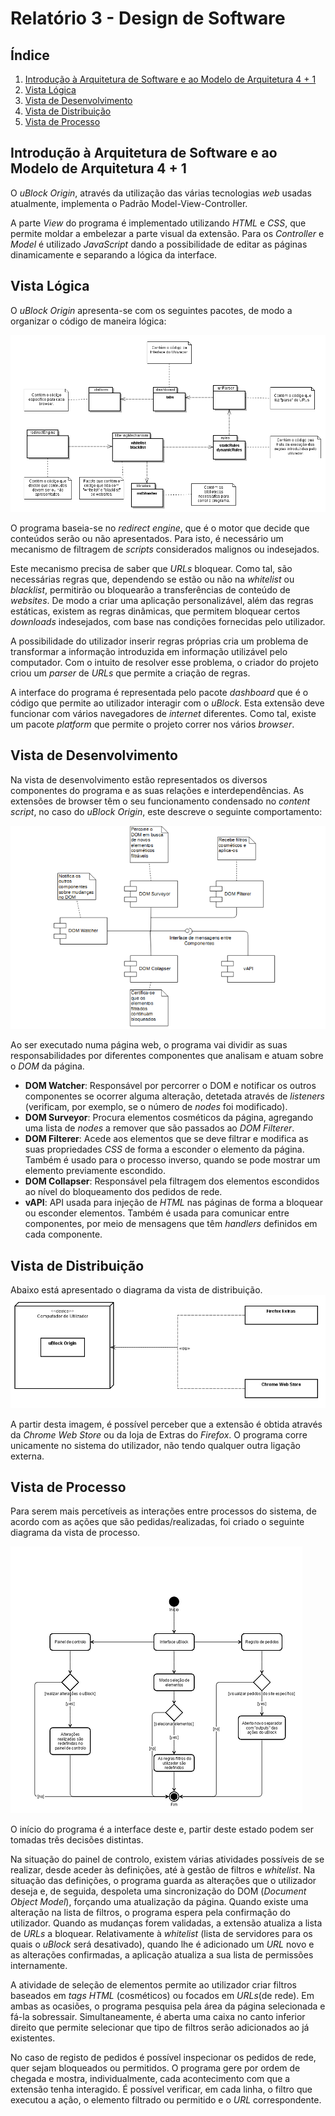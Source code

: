 # Relatório 3 - Design de Software

## Índice
1. [Introdução à Arquitetura de Software e ao Modelo de Arquitetura 4 + 1](#introducao)
1. [Vista Lógica](#logica)
1. [Vista de Desenvolvimento](#desenvolvimento)
1. [Vista de Distribuição](#deployment)
1. [Vista de Processo](#processo)

## Introdução à Arquitetura de Software e ao Modelo de Arquitetura 4 + 1

O *uBlock Origin*, através da utilização das várias tecnologias *web* usadas atualmente, implementa o Padrão Model-View-Controller.

A parte *View* do programa é implementado utilizando *HTML* e *CSS*, que permite moldar a embelezar a parte visual da extensão. Para os *Controller* e *Model* é utilizado *JavaScript* dando a possibilidade de editar as páginas dinamicamente e separando a lógica da interface.

## Vista Lógica

O *uBlock Origin* apresenta-se com os seguintes pacotes, de modo a organizar o código de maneira lógica:

![Diagrama da Vista Lógica](logical-view.png)

O programa baseia-se no *redirect engine*, que é o motor que decide que conteúdos serão ou não apresentados. Para isto, é necessário um mecanismo de filtragem de *scripts* considerados malignos ou indesejados.

Este mecanismo precisa de saber que *URLs* bloquear. Como tal, são necessárias regras que, dependendo se estão ou não na *whitelist* ou *blacklist*, permitirão ou bloquearão a transferências de conteúdo de *websites*. De modo a criar uma aplicação personalizável, além das regras estáticas, existem as regras dinâmicas, que permitem bloquear certos *downloads* indesejados, com base nas condições fornecidas pelo utilizador.

A possibilidade do utilizador inserir regras próprias cria um problema de transformar a informação introduzida em informação utilizável pelo computador. Com o intuito de resolver esse problema, o criador do projeto criou um *parser* de *URLs* que permite a criação de regras.

A interface do programa é representada pelo pacote *dashboard* que é o código que permite ao utilizador interagir com o *uBlock*. Esta extensão deve funcionar com vários navegadores de *internet* diferentes. Como tal, existe um pacote *platform* que permite o projeto correr nos vários *browser*.

## Vista de Desenvolvimento

Na vista de desenvolvimento estão representados os diversos componentes do programa e as suas relações e interdependências.
As extensões de browser têm o seu funcionamento condensado no *content script*, no caso do *uBlock Origin*, este descreve o seguinte comportamento:

![Diagrama da Vista de Desenvolvimento](development-view.png)

Ao ser executado numa página web, o programa vai dividir as suas responsabilidades por diferentes componentes que analisam e atuam sobre o *DOM* da página.
* **DOM Watcher**:
Responsável por percorrer o DOM e notificar os outros componentes se ocorrer alguma alteração, detetada através de *listeners* (verificam, por exemplo, se o número de *nodes* foi modificado).
* **DOM Surveyor**:
Procura elementos cosméticos da página, agregando uma lista de *nodes* a remover que são passados ao *DOM Filterer*.
* **DOM Filterer**:
Acede aos elementos que se deve filtrar e modifica as suas propriedades *CSS* de forma a esconder o elemento da página.
Também é usado para o processo inverso, quando se pode mostrar um elemento previamente escondido.
* **DOM Collapser**: Responsável pela filtragem dos elementos escondidos ao nível do bloqueamento dos pedidos de rede.
* **vAPI**: API usada para injeção de *HTML* nas páginas de forma a bloquear ou esconder elementos. Também é usada para comunicar entre componentes, por meio de mensagens que têm *handlers* definidos em cada componente.


## Vista de Distribuição

Abaixo está apresentado o diagrama da vista de distribuição.
![Diagrama da Vista de Distribuição](deployment.png)

A partir desta imagem, é possível perceber que a extensão é obtida através da *Chrome Web Store* ou da loja de Extras do *Firefox*. O programa corre unicamente no sistema do utilizador, não tendo qualquer outra ligação externa.


## Vista de Processo
Para serem mais percetíveis as interações entre processos do sistema, de acordo com as ações que são pedidas/realizadas, foi criado o seguinte diagrama da vista de processo.

![Diagrama da Vista de Processo](process-view.png)

O início do programa é a interface deste e, partir deste estado podem ser tomadas três decisões distintas.

Na situação do painel de controlo, existem várias atividades possíveis de se realizar, desde aceder às definições, até à gestão de filtros e *whitelist*.
Na situação das definições, o programa guarda as alterações que o utilizador deseja e, de seguida, despoleta uma sincronização do DOM (*Document Object Model*), forçando uma atualização da página.
Quando existe uma alteração na lista de filtros, o programa espera pela confirmação do utilizador. Quando as mudanças forem validadas, a extensão atualiza a lista de *URLs* a bloquear.
Relativamente à *whitelist* (lista de servidores para os quais o *uBlock* será desativado), quando lhe é adicionado um *URL* novo e as alterações confirmadas, a aplicação atualiza a sua lista de permissões internamente.  

A atividade de seleção de elementos permite ao utilizador criar filtros baseados em *tags HTML* (cosméticos) ou focados em *URLs*(de rede).
Em ambas as ocasiões, o programa pesquisa pela área da página selecionada e fá-la sobressair. Simultaneamente, é aberta uma caixa no canto inferior direito que permite selecionar que tipo de filtros serão adicionados ao já existentes.

No caso de registo de pedidos é possível inspecionar os pedidos de rede, quer sejam bloqueados ou permitidos.
O programa gere por ordem de chegada e mostra, individualmente, cada acontecimento com que a extensão tenha interagido. É possível verificar, em cada linha, o filtro que executou a ação, o elemento filtrado ou permitido e o *URL* correspondente.
